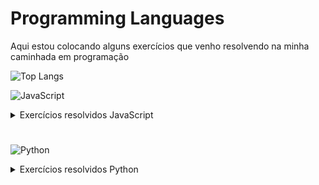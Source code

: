 # Programming Languages
Aqui estou colocando alguns exercícios que venho resolvendo na minha caminhada em programação

![Top Langs](https://github-readme-stats-git-masterrstaa-rickstaa.vercel.app/api/top-langs/?username=felipefsfreire&bg_color=000&border_color=30A3DC&title_color=E94D5F&text_color=FFF)

![JavaScript](https://img.shields.io/badge/JavaScript-F7DF1E?style=for-the-badge&logo=javascript&logoColor=black)

<details>

<summary>Exercícios resolvidos JavaScript</summary>


* Faça um programa para calcular o valor de uma viagem. Você terá 3 variáveis. Sendo elas:
1. preço do combustível
2.  gasto médio de combustível do carro por Km
3. distância em Km da viagem

Imprima o valor que será gasto de combustível para realizar a viagem. 
### **_[Resposta](/Exercises/a1_desafio.js)_**
#
* Faça um programa para calcular o valor de uma viagem. Você terá 5 variáveis. Sendo elas:
1. preço do etanol
2. preço gasolina
3. Tipo de combustível que está no carro
4. gasto médio de combustível do carro por Km
5. distância em Km da viagem;
Imprima o valor que será gasto de combustível para realizar a viagem.
### **_[Resposta](/Exercises/a2_desafio.js)_**  
#
* Faça um algorítimo que dado 3 notas tiradas por um aluno em um semestre da faculdade.
Calcule e imprima a sua média e sua classificação conforme a tabela abaixo:

    * média = (Nota1 + Nota2 + Nota3)/3

    * Classificação:
    1. média menor que 5 = reprovação
    1. média entre 5 e 7 = recuperação
    1. acima de 7 = passou de semestre
### **_[Resposta](/Exercises/a2_list_ex01.js)_**
#

* O IMC (Índice de massa corporal) é um critério da OMS para dar uma indicação sobre a
condição de pedo de uma pessoa adulta

    * Fórmula do IMC: IMC = peso / (altura*altura)

    Elabore um algorítimo que dado o peso de uma pessoa adulta mostre sua condição de acordo com a tabela abaixo:
    1. Abaixo de 18.5  - Abaixo do peso;
    1. Entre 18.5 e 25  - Peso normal;
    1. Entre 25 e 30 - Acima do peso;
    1. Entre 30 3 40 - Obeso;
    1. Acima de 40 - Obesidade grave
### **_[Resposta](/Exercises/a2_list_ex02.js)_**
#

* Elabore um algoritmo que calcule o que deve ser pago por um produto, considerando o preço normal de etiqueta 
e a escolha da condição de pagamento. Utilize os códigos da tabela a seguir para ler qual a condição de pagamento escolhida e efetuar o cálculo adequado.

    * Código Condição de pagamento:
        1. À vista Débito, recebe 10% de desconto;
        1. À vista no Dinheiro ou PIX, recebe 15% de desconto;
        1. Em duas vezes, preço normal de etiqueta sem juros;
        1. Acima de duas vezes, preço normal de etiqueta mais juros de 10%
### **_[Resposta](/Exercises/a2_list_ex03.js)_**
#
* Crie uma função Escreva meu nome
### **_[Resposta](/Exercises/a3_list_ex01.js)_**
#
* Crie uma Função para verificar idade legal +18
### **_[Resposta](/Exercises/a3_list_ex02.js)_**
#
* Crie uma função que solicite o nome e outra que verifique a idade legal (+18).
Insira a primeira função dentro da segunda, retornando nome e se a pessoa é maior ou menor de idade
### **_[Reposta](/Exercises/a3_list_ex03.js)_**
#
*  Elabore um algoritmo que calcule o que deve ser pago por um produto, considerando o preço normal de etiqueta e a escolha da condição de pagamento. 
Utilize os códigos da tabela a seguir para ler qual a condição de pagamento escolhida e efetuar o cálculo adequado.

    Código Condição de pagamento:
    1. À vista Débito, recebe 10% de desconto;
    1. À vista no Dinheiro ou PIX, recebe 15% de desconto;
    1. Em duas vezes, preço normal de etiqueta sem juros;
    1. Acima de duas vezes, preço normal de etiqueta mais juros de 10%
### **_[Resposta](/Exercises/a3_list_ex04.js)_**
#
* Crie uma classe para representar carros. 
Os carros possuem uma marca, uma cor e um gasto médio de combustível por quilômetros rodado.
Crie um método que dado a quantidade de quilômetros e o preço do combustível nos dê o valor 
gasto em reais para realizar este percurso.
### **_[Resposta](/Exercises/a4_list_ex01.js)_**
#
* Crie uma classe para representar pessoas.
Para cada pessoa teremos os atributos nome, peso e altura.
As pessoas devem ter a capacidade de dizer o valor do seu IMC (IMC = peso / (altura * altura));
Instancie uma pessoa chamada José que tenha 70kg de peso e 1,75 de altura e peça ao José para dizer o valor
do seu IMC
### **_[Resposta](/Exercises/a4_list_ex02.js)_**
#
* Crie um programa que dado um número imprima a sua tabuada.
### **_[Resposta](/Exercises/a5_list_ex01.js)_**
#
* Crie um programa que seja capaz de percorrer uma lista de números e imprima cada número Par encontrado.
### **_[Resposta](/Exercises/a5_list_ex02.js)_**
#
* Faça um programa que dado uma lista de nomes imprima os nomes que comecem com a letra "V"
### **_[Resposta](/Exercises/a5_list_ex03.js)_**
#
* Faça um programa que preencha uma lista com todos os números pares contidos no intervalo de 10 a 50
### **_[Resposta](/Exercises/a5_list_ex04.js)_**
#
* Dado uma lista com as médias tiradas pelos alunos. Imprima todas as médias que ficaram de recuperação (média < 5).
   Ex de lista = [2, 7, 3, 8, 10, 4]
### **_[Resposta](/Exercises/a5_list_ex05.js)_**
#
* Dado uma lista com as notas tiradas pelos alunos. imprima a maior nota.
   Exemplo de lista de notas = [2, 7, 3, 8, 10, 4]
### **_[Resposta](/Exercises/a5_list_ex06.js)_**
#
* Faça um programa que receba um número e escreva a sua respectiva tabuada.
    * Exemplo:
        * Entrada:
            2
        * Saída:
            2x1 = 2
            2x2 = 4
            2x3 = 6
            2x4 = 8
            2x5 = 10
            2x6 = 12
            2x7 = 14
            2x8 = 16
            2x9 = 18
            2x10 = 20
### **_[Resposta exportar](/Exercises/a6_list_ex01_exp.js)_** | **_[Resposta importar](/Exercises/a6_list_ex01_imp.js)_**
#
* Faça um programa que receba a quantidade de números e seus respectivos valores. 
Imprima o maior e o menor número deste conjunto.
    * Exemplo:
        * Entrada:
            * 4
            * 100
            * 150
            * 90
            * 200
    * Saída:
        * Maior número: 200
        * Menor número: 90
### **_[Resposta exportar](/Exercises/a6_list_ex02_exp.js)_** | **_[Resposta importar](/Exercises/a6_list_ex02_imp.js)_**
#
* Faça um programa que receba a quantidade de números e seus respectivos valores.
Imprima todos os números pares.
    * Exemplo:
        * Entrada:
            * 5
            * 1
            * 3
            * 9
            * 10
            * 12
        * Saída:
            * Números Pares: 10, 12
### **_[Resposta exportar](/Exercises/a6_list_ex03_exp.js)_** | **_[Resposta importar](/Exercises/a6_list_ex03_imp.js)_**
#
</details>

#
![Python](https://img.shields.io/badge/python-3670A0?style=for-the-badge&logo=python&logoColor=ffdd54)

<details>

<summary>Exercícios resolvidos Python</summary>

* Soma de Dois Números:
   - Crie um programa que solicite ao usuário para inserir dois números e, em seguida, imprima a soma deles.
### **_[Resposta](/Python%20Exercices/ex01_python.py)_**
#
* Verificador de Números Pares ou Ímpares:
    * Peça ao usuário para inserir um número. Em seguida, determine se o número é par ou ímpar e imprima o resultado.
### **_[Resposta](/Python%20Exercices/ex02_python.py)_**
#
* Calculadora de Área de um Círculo:
    * Peça ao usuário para inserir o raio de um círculo e calcule a área do círculo usando a fórmula A = πr².
### **_[Resposta](/Python%20Exercices/ex03_python.py)_**
#
* Lista de Números Pares:
    * Crie uma lista de números de 1 a 10. Em seguida, use um loop para percorrer a lista e imprimir apenas os números pares.
### **_[Resposta](/Python%20Exercices/ex04_python.py)_**
#
* Conversor de Temperatura:
    * Crie um programa que peça ao usuário para inserir uma temperatura em Celsius e converta-a para Fahrenheit usando a fórmula F = (C * 9/5) + 32.
### **_[Resposta](/Python%20Exercices/ex05_python.py)_**
#
* Média de Três Números:
    * Crie um programa que solicite ao usuário inserir três números e, em seguida, calcule e imprima a média desses números.
### **_[Resposta](/Python%20Exercices/ex06_python.py)_**
#
* Contador de Palavras:
    * Peça ao usuário para inserir uma frase e conte o número de palavras na frase. Considere que as palavras são separadas por espaços em branco.
### **_[Resposta](/Python%20Exercices/ex07_python.py)_**
#
* Tabuada:
    * Crie um programa que solicite ao usuário inserir um número e, em seguida, imprima a tabuada desse número até 10.
### **_[Resposta](/Python%20Exercices/ex08_python.py)_**
#
* Verificador de Ano Bissexto:
    * Solicite ao usuário para inserir um ano e verifique se é bissexto. Um ano bissexto é divisível por 4, mas não por 100, a menos que também seja divisível por 400.
### **_[Resposta](/Python%20Exercices/ex09_python.py)_**
#
* Fatorial:
   - Crie um programa que solicite ao usuário inserir um número e, em seguida, calcule e imprima o fatorial desse número. O fatorial de um número \(n\) é o produto de todos os inteiros de 1 a \(n\).
### **_[Resposta](/Python%20Exercices/ex10_python.py)_**
#
* Dentro dos conjuntos numéricos existem vários subconjuntos, dentre eles os subconjuntos dos números pares e números ímpares. Os números pares são todos os números múltiplos de 2, enquanto os números ímpares são o números não pares, logo, são os números que não são múltiplos de 2.
Assim, se o resto da divisão do número por 2 for igual a 0, o número é considerado par. Se não é igual a 0, é considerado ímpar. Crie uma função que receba um lista de números inteiros, identifica os números como pares ou ímpares e retorna uma string informando a quantidade de pares seguido de uma vírgula e depois a quantidade de ímpares.

    >Ex: *Entrada*: 1,2,3,6,9 / *Saída*: 3 pares, 3 ímpares

    >Ex: *Entrada*: 2,3,6 / *Saída*: 2 pares, 1 ímpar
    * A função deverá ser criada seguindo a estrutura abaixo:
```ruby
    def par_e_impar(lista):
            ### Seu código aqui...
```
### **_[Resposta](/Python%20Exercices/ex11_python.py)_**
#
* Uma professora decidiu premiar os melhores alunos de sua turma com um brinde. Para isso ela vai entregar um brinde para todos os alunos que tiverem uma média superior a média da turma.
Para ajudar o professor elabore uma função que recebe uma lista dos alunos em formato de dict (dicionário) com nome do aluno e a média do aluno. Esta função deve calcular a média da turma, identificar quais alunos tem média igual ou superior a média da turma e retornar uma lista com o nome dos alunos que possuem média igual ou superior a média da turma. A ordem dos nomes da lista de retorno deve obedecer a ordem da lista de entrada.

    >Ex: *Entrada*: [{ "nome": "Maria", "nota": 7 },{"nome": "Marta", "nota": 5 },{"nome": "Marcia", "nota": 5.5 }] / *Saída*: [Maria]

    >Ex: *Entrada*: [{ "nome": "Joao", "nota": 7 },{"nome": "Lucas", "nota": 5 },{"nome": "Maria", "nota": 0 },{"nome": "Marcia", "nota": 5.5 }] / *Saída*: [Joao, Lucas, Marcia]
    * A função deverá ser criada seguindo a estrutura abaixo:
```ruby
    def melhores_alunos(lista):
        ### Seu código aqui
```
### **_[Resposta](/Python%20Exercices/ex12_python.py)_**
#
* Joazinho descobriu que tem facilidade com português na escola e então resolveu estudar soletração para participar de uma competição que vai ocorrer em sua cidade. Para ajudar Joazinho com os estudos dele, crie uma função que recebe uma palavra (string), separa todos os caracteres em uma lista e retorna esta lista.

    >Ex: *Entrada*: amor / *Saída*: ["a", "m", "o", "r"]

    >Ex: *Entrada*: carro / *Saída*: ["c", "a", "r", "r", "o"]
    * A função deverá ser criada seguindo a estrutura abaixo:
```ruby
    def soletrando_str(palavra):
        ### Seu código aqui
```
### **_[Resposta](/Python%20Exercices/ex13_python.py)_**
#
* Joazinho se destacou em seu colégio ao ganhar um concurso de soletração. Então, sua professora o incentivou a participar de um concurso de soletração a nível nacional, porém o concurso é de soletração de trás para frente. Dessa forma Joazinho vai precisar se dedicar e estudar muito para poder ir bem no concurso. Para ajudá-lo, crie uma função que recebe uma string, inverte-a e depois separa os carracteres em uma lista que deve ser o retorno da função.

    >Ex: *Entrada*: amor / *Saída*: ["r", "o", "m", "a"]

    > Ex: *Entrada*: carro / *Saída*: ["o", "r", "r", "a", "c"]
    * A função deverá ser criada seguindo a estrutura abaixo:
```ruby
    def soletrando_invertido_str(palavra):
        ### Seu código aqui
```
### **_[Resposta](/Python%20Exercices/ex14_python.py)_**
#
* Buscando se aperfeiçoar em soletração e na identificação de caracteres nas palavras, um aluno vencedor de uma gincana de soletração teve curiosidade em identificar as letras não repetidas de uma palavra. Para ajudá-lo no treino, crie uma função que recebe uma palavra e retorna o índice do primeiro caractere não repetido desta palavra. Caso não exista caractere único na palavra em questão, retornar -1.

    > Ex: *Entrada*: amor / *Saída*: 0

    > Ex: *Entrada*: cocada / *Saída*: 1
    * A função deverá ser criada seguindo a estrutura abaixo:
```ruby
def primeiro_caractere_unico(palavra):
    ### Seu código aqui
```
### **_[Resposta](/Python%20Exercices/ex15_python.py)_**
#
* Escreva um programa que leia um número inteiro maior do que zero e devolva, na tela, a soma de todos os seus algarismos. Por exemplo, ao número 251 corresponderá o valor 8 (2 + 5 + 1). Se o número lido não for maior do que zero, deverá retornar -1.

    >Ex:
*Entrada*: 235 / *Saída*: 10

    >Ex:
*Entrada*: 121 / *Saída*: 4
    * A função deverá ser criada seguindo a estrutura abaixo:
```ruby
    def soma_algarismos(numero):
        ### Seu código aqui
```
### **_[Resposta](/Python%20Exercices/ex16_python.py)_**
#
* Criar uma função que receberá uma lista com com três valores que correspondem a possíveis lados de um triângulo. Na função validar se os dados fornecidos formam um triângulo... Caso afirmativo, retornar 'Sim', do contrário, retornar 'Não'.

    > [!NOTE]
    > Para formar um triângulo, o valor de cada lado deve ser menor que a soma dos outros 2 lados.

    >Ex:
*Entrada*: [2,2,5] / *Saída*: false

    >Ex:
*Entrada*: [3,3,5] / *Saída*: true
    * A função deverá ser criada seguindo a estrutura abaixo:
```ruby
    def indicador_triangulo(lista):
        ### Seu código aqui
```
### **_[Resposta]()_**
#
* Considere que uma empresa desenvolveu uma aplicação que solicita ao usuário uma dada informação, como, por exemplo, o segundo nome deste usuário. O programa recebe essa informação e armazena em uma lista de strings. Entretanto, caso um usuário acidentalmente não tenha preenchido esta informação, a lista conterá elementos vazios. 
>Por exemplo, dada uma lista com 5 nomes: listaDeNomes = ['Araújo', 'Alexandre', 'Silva', 'Flávio', ''] 

>note que o último elemento da lista é apenas uma string vazia representada pelas aspas vazias.

Sabendo disso, faça uma função removerElementosVazios() que recebe uma lista de nomes e retorna a lista sem os elementos vazios.
### **_[Resposta]()_**
#
* Em programação, podemos fazer uso de diferentes listas para armazenar nossos dados para, posteriormente, unir informações destas listas. Por exemplo, podemos guardar em uma lista os nomes de funcionários de uma empresa e, em outra lista, os cargos que estes funcionários ocupam.

>funcionarios = ["Paulo", "Andrea", "Marta"]

>profissao = ["cientista de dados", "engenheiro de dados", "desenvolvedor"]

Dado essas duas listas, podemos querer exibir as duas informações conjuntamente da seguinte forma:

>[('Paulo', 'cientista de dados'), ('Andrea', 'engenheiro de dados'), ('Marta', 'desenvolvedor')]

Podemos fazer isto por meio da função zip que recebe as duas listas e retorna uma saída como exposta acima. Além de exibir os valores, podemos fazer uso da função zip para diversas funcionalidades. Sabendo disso, crie uma função **ultimoElementoLista2D()** que receba uma lista de duas dimensões (isto é, uma lista de listas, na forma de matriz) e utilize o zip para retornar o último elemento de cada sublista.

Por exemplo, se tivermos a lista abaixo:
```ruby
    [[192, 193, 194],
    [507, 508, 509],
    [526, 527, 528, 529],
    [560, 561],
    [635, 636, 637]]
    Retorne [194, 509, 529, 561, 637].
```
### **_[Resposta]()_**
#
* Em python, muitas vezes é útil iterarmos tanto pelos elementos quanto pelos índices de listas. Sabendo disso, crie uma função **calculaPotencia()** que recebe uma lista A e retorna uma lista B, tal que os elementos desta lista sejam iguais aos elementos da lista A elevado a potência igual ao índice do respectivo elemento.

    >Por exemplo, dado uma lista A = [2,5,6], gere uma lista B = [2^0, 5^1, 6^2].
### **_[Resposta]()_**
#
* Em determinadas situações, é necessário agrupar informações de acordo com alguma dada característica para facilitar o acesso a essas informações. Uma estrutura em python que armazena informações seguindo essa organização são dicionários.
Um exemplo de uso comum de dicionários são cadastros de clientes, em que, por exemplo, um elemento do dicionário pode ser o nome dos clientes, outro elemento o emprego, outro o estado de habitação. Quando quisermos utilizar apenas as informações de estado, selecionamos apenas este elemento do dicionário, utilizando a respectiva chave como indexador do dicionário.
Sabendo disso, crie uma função **mediaPrecoCelular()** que receba um dicionário que possui a chave "valor", e retorne uma lista com: a média dos valores existentes nesta chave, o celular mais barato, e o mais caro, nesta ordem.
### **_[Resposta]()_**
#
* Usando Dicionário para Calcular Quadrado de Números
Dicionários são estruturas de dados muito úteis e flexíveis, podendo, inclusive, ser construídos a partir de outras estruturas, como listas.
Sabendo disso, crie uma função dicionarioQuadrados() que receba uma lista números e gera um dicionário, de forma que cada chave do dicionário seja um elemento da lista e cada valor seja este elemento ao quadrado.
### **_[Resposta]()_**
#
* É comum em sistemas de cadastro, os clientes preencherem dados com caracteres ou espaços indesejáveis. Sendo assim, implemente uma função remove_espaco(listaStrings) que recebe uma lista de strings e retire espaços extras que possam haver no início, meio ou no fim de uma string.

    >Por exemplo,
*entrada*: ["  string", "  exemplo  ", "do   exercício"] / *saída*: ["string", "exemplo", "do exercício"]
### **_[Resposta]()_**
#
* Em programação, temos que pensar não apenas na implementação do código propriamente dita para execução correta da tarefa desejada, como também na melhor forma de realizar esta implementação. Com isso, paradigmas de programação foram criados para auxiliar o programador a pensar diferente.
Um desses paradigmas é a programação funcional, cujo objetivo é aumentar o determinismo do programa de forma que, caso o programa seja escalável e se torne muito grande, os desenvolvedores não percam o controle do código. Uma forma de fazer programação funcional é por meio de funções lambdas, também conhecidas como "funções anônimas", tendo esse nome porque não precisam ser declaradas com um nome.
Sabendo disso, crie uma função **filtraElementos()** que recebe uma lista e utiliza função lambda para filtrar os elementos maiores que 10, ou seja, a função deve retornar uma lista apenas com estes elementos maiores que 10.

> [!NOTE]
> Em um cenário real, a função filtraElementos() seria utilizada para outras funcionalidades também além da utilização da lambda, de forma a melhorar o determinismo do código.

### **_[Resposta]()_**
#
* 
</details>